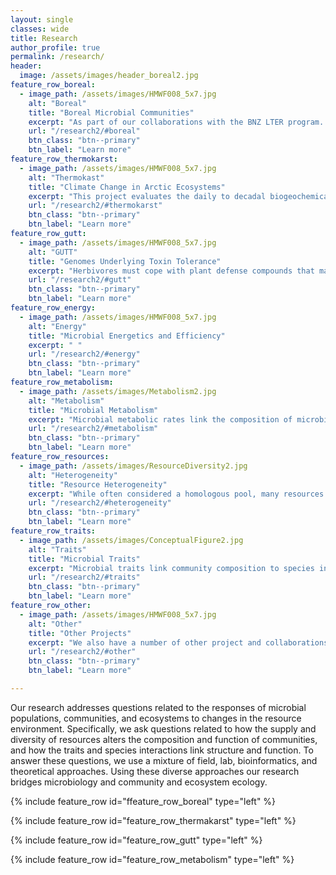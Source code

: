 ```yaml
---
layout: single
classes: wide
title: Research
author_profile: true
permalink: /research/
header:
  image: /assets/images/header_boreal2.jpg
feature_row_boreal:
  - image_path: /assets/images/HMWF008_5x7.jpg
    alt: "Boreal"
    title: "Boreal Microbial Communities"
    excerpt: "As part of our collaborations with the BNZ LTER program. "
    url: "/research2/#boreal"
    btn_class: "btn--primary"
    btn_label: "Learn more"
feature_row_thermokarst:
  - image_path: /assets/images/HMWF008_5x7.jpg
    alt: "Thermokast"
    title: "Climate Change in Arctic Ecosystems"
    excerpt: "This project evaluates the daily to decadal biogeochemical consequences of landscape evolution: from microbes to landscapes. We hypothesize that the altered spatiotemporal distribution of degrading nutrient-rich permafrost has/will fundamentally alter the micro-to- macro structure and function of northern tundra ecosystems."
    url: "/research2/#thermokarst"
    btn_class: "btn--primary"
    btn_label: "Learn more"
feature_row_gutt:
  - image_path: /assets/images/HMWF008_5x7.jpg
    alt: "GUTT"
    title: "Genomes Underlying Toxin Tolerance"
    excerpt: "Herbivores must cope with plant defense compounds that may be highly toxic. The gut microbiome aids in host digestion of phytotoxins by degrading harmful molecules such as phenolics and monoterpenes. We use culturing, growth experiments, and amplicon and whole-genome sequencing to study how the host gut microbiome contributes to detoxification of plant secondary metabolites."
    url: "/research2/#gutt"
    btn_class: "btn--primary"
    btn_label: "Learn more"
feature_row_energy:
  - image_path: /assets/images/HMWF008_5x7.jpg
    alt: "Energy"
    title: "Microbial Energetics and Efficiency"
    excerpt: " "
    url: "/research2/#energy"
    btn_class: "btn--primary"
    btn_label: "Learn more"
feature_row_metabolism:
  - image_path: /assets/images/Metabolism2.jpg
    alt: "Metabolism"
    title: "Microbial Metabolism"
    excerpt: "Microbial metabolic rates link the composition of microbial communities to aquatic carbon dynamics. We use a mixture of theory, lab experiments, and field observations to study to metabolism of microbial communities and the consequences for ecosystem function"
    url: "/research2/#metabolism"
    btn_class: "btn--primary"
    btn_label: "Learn more"
feature_row_resources:
  - image_path: /assets/images/ResourceDiversity2.jpg
    alt: "Heterogeneity"
    title: "Resource Heterogeneity"
    excerpt: "While often considered a homologous pool, many resources exist as heterogeneous mixtures of multiple chemical forms. We use a mixture of lab experiments and field observations to study how the heterogeneity of resources contributes to microbial diversity and ecosystem function."
    url: "/research2/#heterogeneity"
    btn_class: "btn--primary"
    btn_label: "Learn more"
feature_row_traits:
  - image_path: /assets/images/ConceptualFigure2.jpg
    alt: "Traits"
    title: "Microbial Traits"
    excerpt: "Microbial traits link community composition to species interactions and ecosystem function. We use a mixture of bioinformatics, genomics, lab experiments, and field observations to study the traits that regulate the species interactions and ecosystem function."
    url: "/research2/#traits"
    btn_class: "btn--primary"
    btn_label: "Learn more"  
feature_row_other:
  - image_path: /assets/images/HMWF008_5x7.jpg
    alt: "Other"
    title: "Other Projects"
    excerpt: "We also have a number of other project and collaborations exploring the microbial ecology across ecosystems."
    url: "/research2/#other"
    btn_class: "btn--primary"
    btn_label: "Learn more"  

---
```


Our research addresses questions related to the responses of microbial populations, communities, and ecosystems to changes in the resource environment. Specifically, we ask questions related to how the supply and diversity of resources alters the composition and function of communities, and how the traits and species interactions link structure and function. To answer these questions, we use a mixture of field, lab, bioinformatics, and theoretical approaches. Using these diverse approaches our research bridges microbiology and community and ecosystem ecology.

{% include feature_row id="ffeature_row_boreal" type="left" %}

{% include feature_row id="feature_row_thermakarst" type="left" %}

{% include feature_row id="feature_row_gutt" type="left" %}

{% include feature_row id="feature_row_metabolism" type="left" %}

